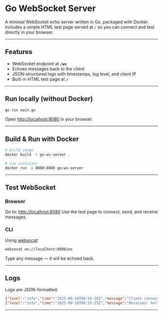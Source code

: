 # Go WebSocket Server

A minimal WebSocket echo server written in Go, packaged with Docker.
Includes a simple HTML test page served at `/` so you can connect and test directly in your browser.

---

## Features

- WebSocket endpoint at **`/ws`**
- Echoes messages back to the client
- JSON-structured logs with timestamps, log level, and client IP
- Built-in HTML test page at **`/`**

---

## Run locally (without Docker)

```bash
go run main.go
```

Open [http://localhost:8080](http://localhost:8080) in your browser.

---

## Build & Run with Docker

```bash
# build image
docker build -t go-ws-server .

# run container
docker run -p 8080:8080 go-ws-server
```

---

## Test WebSocket

### Browser
Go to: [http://localhost:8080](http://localhost:8080)
Use the test page to connect, send, and receive messages.

### CLI
Using [websocat](https://github.com/vi/websocat):

```bash
websocat ws://localhost:8080/ws
```

Type any message — it will be echoed back.

---

## Logs

Logs are JSON-formatted:

```json
{"level":"info","time":"2025-09-18T08:55:10Z","message":"Client connected","client":"172.17.0.1"}
{"level":"info","time":"2025-09-18T08:55:15Z","message":"Received: hello","client":"172.17.0.1"}
```

---
